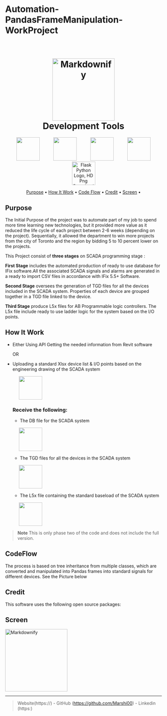 # Automation-PandasFrameManipulation-WorkProject

<h1 align="center">
  <br>
  <img src="https://cdn-icons-png.flaticon.com/512/5968/5968350.png" alt="Markdownify" width="200">
  <br>
  Development Tools
  <br>
</h1>



<p align="center">
  <img width="75px" hspace="20" src="https://cdn-icons-png.flaticon.com/512/5968/5968350.png"  />
  <img width="75px" hspace="20" src="https://cdn-icons-png.flaticon.com/512/2369/2369466.png"  />
  <img width="75px" hspace="20" src="https://cdn-icons-png.flaticon.com/512/288/288882.png" />
  <img width="75px" hspace="20" src="https://cdn-icons-png.flaticon.com/512/8167/8167819.png"  />
  <img width="75px" hspace="20" height="75" src="https://www.kindpng.com/picc/m/188-1882416_flask-python-logo-hd-png-download.png" alt="Flask Python Logo, HD Png Download@kindpng.com"  />
  
</p>

<p align="center">
  <a href="#Purpose">Purpose</a> •
  <a href="#how-to-use">How It Work</a> •
  <a href="#CodeFlow">Code Flow</a> •
  <a href="#Credit">Credit</a> •
  <a href="#Screen">Screen</a> •

</p>

## Purpose

The Initial Purpose of the project was to automate part of my job to spend more time learning new technologies, but it provided more value as it reduced the life cycle of each project between 2-6 weeks (depending on the project). Sequentially, it allowed the department to win more projects from the city of Toronto and the region by bidding 5 to 10 percent lower on the projects.

<p>This Project consist of <strong>three stages</strong>  on SCADA programming stage :</p>
    <p><strong>First Stage</strong> includes the automated production of ready to use database for IFix software.All the  associated SCADA signals and alarms are generated in a ready to import CSV files in accordance with IFix 5.5+ Software.</p>
    <p><strong>Second Stage</strong> oversees the generation of TGD files for all the devices included in the SCADA system. Properties of each device are grouped together in a TGD file linked to the device. </p>
    <p><strong>Third Stage</strong> produce L5x files for AB Programmable logic controllers. The L5x file include ready to use  ladder logic for the system based on the I/O points.</p>
    
    
## How It Work

* Either Using API Getting the needed information from Revit software
  <p>OR</p>
* Uploading a standard Xlsx device list & I/O points based on the engineering drawing of the SCADA system
  <p></p>
    <img width="75px" hspace="20" src="https://cdn-icons-png.flaticon.com/512/5968/5968350.png"  />
    
    <h3><p>Receive the following:</p></h3>
    
    * <p>The DB file for the SCADA system</p>
    
    <img width="75px" hspace="20" src="https://cdn-icons-png.flaticon.com/512/5968/5968350.png"  />
    
    * <p>The TGD files for all the devices in the SCADA system</p>
    <img width="75px" hspace="20" src="https://cdn-icons-png.flaticon.com/512/5968/5968350.png"  />
    
    * <p>The L5x file  containing the standard baseload of the SCADA system</p>
    
    <img width="75px" hspace="20" src="https://cdn-icons-png.flaticon.com/512/5968/5968350.png"  />



> **Note**
> This is only  phase two of the code and does not include the full version.


## CodeFlow
The process is based on tree inheritance from multiple classes, which are converted and manipulated into Pandas frames into standard signals for different devices.
See the Picture below




## Credit

This software uses the following open source packages:


## Screen

<img src="https://cdn-icons-png.flaticon.com/512/5968/5968350.png" alt="Markdownify" width="200">




---

> Website(https://) -
> GitHub (https://github.com/Marshi00) - 
> Linkedin (https:)

